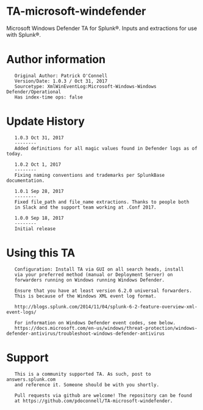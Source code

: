 # TA-microsoft-windefender
Microsoft Windows Defender TA for Splunk®. Inputs and extractions for use 
with Splunk®.

# Author information
       Original Author: Patrick O'Connell
       Version/Date: 1.0.3 / Oct 31, 2017
       Sourcetype: XmlWinEventLog:Microsoft-Windows-Windows Defender/Operational
       Has index-time ops: false

# Update History
       1.0.3 Oct 31, 2017
       --------
       Added definitions for all magic values found in Defender logs as of today.

       1.0.2 Oct 1, 2017
       --------
       Fixing naming conventions and trademarks per SplunkBase documentation.

       1.0.1 Sep 28, 2017
       --------
       Fixed file_path and file_name extractions. Thanks to people both
       in Slack and the support team working at .Conf 2017.

       1.0.0 Sep 18, 2017
       --------
       Initial release

# Using this TA
       Configuration: Install TA via GUI on all search heads, install
       via your preferred method (manual or Deployment Server) on
       forwarders running on Windows running Windows Defender.

       Ensure that you have at least version 6.2.0 universal forwarders.
       This is because of the Windows XML event log format.

       http://blogs.splunk.com/2014/11/04/splunk-6-2-feature-overview-xml-event-logs/

       For information on Windows Defender event codes, see below.
       https://docs.microsoft.com/en-us/windows/threat-protection/windows-defender-antivirus/troubleshoot-windows-defender-antivirus


# Support
       This is a community supported TA. As such, post to answers.splunk.com
       and reference it. Someone should be with you shortly.

       Pull requests via github are welcome! The repository can be found
       at https://github.com/pdoconnell/TA-microsoft-windefender.

